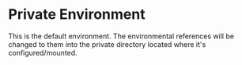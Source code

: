 # Private Environment

This is the default environment. The environmental references will be changed to them into the private directory located where it's configured/mounted.